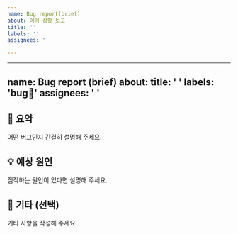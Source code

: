 ```yaml
---
name: Bug report(brief)
about: 에러 상황 보고
title: ''
labels: ''
assignees: ''

---
```


---
name: Bug report (brief)
about: 
title: ' '
labels: 'bug🐛'
assignees: ' '
---

## 📜 요약

어떤 버그인지 간결히 설명해 주세요.

## 💡 예상 원인

짐작하는 원인이 있다면 설명해 주세요.


## 💬 기타 (선택)

기타 사항을 작성해 주세요.
